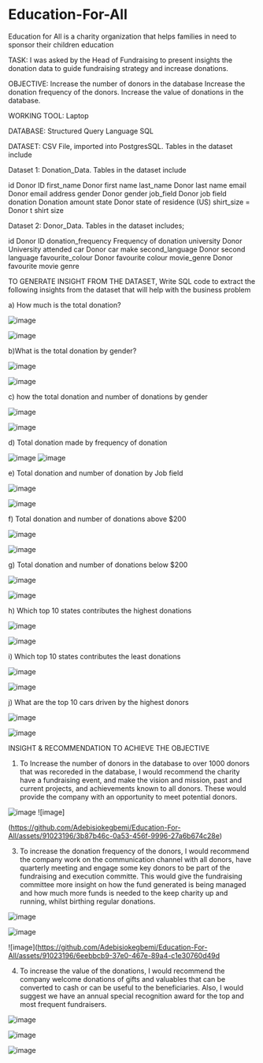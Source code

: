 # Education-For-All
Education for All is a charity organization that helps families in need to  sponsor their children education

TASK:
I was asked by the  Head of Fundraising to present insights the donation data to guide fundraising strategy and increase donations.


OBJECTIVE: 
Increase the number of donors in the database
Increase the donation frequency of the donors.
Increase the value of donations in the database.

WORKING TOOL: Laptop

DATABASE: Structured Query Language SQL 


DATASET: CSV File, imported into PostgresSQL. Tables in the dataset include

Dataset 1: Donation_Data. Tables in the dataset include

id Donor ID
first_name Donor first name
last_name Donor last name
email Donor email address
gender Donor gender
job_field Donor job field
donation Donation amount
state Donor state of residence (US)
shirt_size = Donor t shirt size


Dataset 2: Donor_Data. Tables in the dataset includes;

id   Donor ID
donation_frequency Frequency of donation
university Donor University attended
car Donor car make
second_language Donor second language
favourite_colour Donor favourite colour
movie_genre Donor favourite movie genre

TO GENERATE INSIGHT FROM THE DATASET,  Write SQL code to extract the following insights from the dataset that will help with the business problem

a) How much is the total donation?


![image](https://github.com/Adebisiokegbemi/Education-For-All/assets/91023196/a97179ef-4574-413a-bdca-92153deec25a)

![image](https://github.com/Adebisiokegbemi/Education-For-All/assets/91023196/168bc9d2-7be3-4291-a138-6af2048bbf9f)



b)What is the total donation by gender?

![image](https://github.com/Adebisiokegbemi/Education-For-All/assets/91023196/fe98e712-7c98-433a-9b48-52ce44721756)

![image](https://github.com/Adebisiokegbemi/Education-For-All/assets/91023196/84a69966-78e8-4ffb-8ff4-a0a6df8ae957)


c) how the total donation and number of donations by gender

![image](https://github.com/Adebisiokegbemi/Education-For-All/assets/91023196/8d98a52e-f9b8-48f0-bbd5-97e014a00c8f)

![image](https://github.com/Adebisiokegbemi/Education-For-All/assets/91023196/332e0c7c-da08-4fa0-85d1-790027bf3e57)




d) Total donation made by frequency of donation


![image](https://github.com/Adebisiokegbemi/Education-For-All/assets/91023196/8f253786-7768-4297-aeb1-bed9182fc521)
![image](https://github.com/Adebisiokegbemi/Education-For-All/assets/91023196/64a91f88-d799-44eb-a743-9438a9e00d2b)



e) Total donation and number of donation by Job field


![image](https://github.com/Adebisiokegbemi/Education-For-All/assets/91023196/9cd93b06-3834-48a2-8412-85351c02a60e)

![image](https://github.com/Adebisiokegbemi/Education-For-All/assets/91023196/708ff6cf-18e8-4c30-b09b-367eb3e473a1)


f) Total donation and number of donations above $200

![image](https://github.com/Adebisiokegbemi/Education-For-All/assets/91023196/0c2790d8-a506-490e-8ebf-52ac4e50098b)

![image](https://github.com/Adebisiokegbemi/Education-For-All/assets/91023196/124d8c50-72f1-43c3-8e5c-10cc370261c8)



g) Total donation and number of donations below $200


![image](https://github.com/Adebisiokegbemi/Education-For-All/assets/91023196/59dd81a9-c696-48a2-a5a0-840c2052c70c)

![image](https://github.com/Adebisiokegbemi/Education-For-All/assets/91023196/291360cb-12d4-44d2-b5b8-052cc3d77d63)


h) Which top 10 states contributes the highest donations

![image](https://github.com/Adebisiokegbemi/Education-For-All/assets/91023196/fddff973-3b70-4f54-be30-f5ed9755418c)

![image](https://github.com/Adebisiokegbemi/Education-For-All/assets/91023196/2e93e20c-8f10-4674-9b99-82c77c93c283)



i) Which top 10 states contributes the least donations

![image](https://github.com/Adebisiokegbemi/Education-For-All/assets/91023196/4ca4b722-1337-43ec-bf15-a186acde0104)

![image](https://github.com/Adebisiokegbemi/Education-For-All/assets/91023196/69a1a4b8-5573-465e-b014-ed1b6ea23153)


j) What are the top 10 cars driven by the highest donors

![image](https://github.com/Adebisiokegbemi/Education-For-All/assets/91023196/73eefb8d-26cb-41c4-aa52-4708d4c07e44)

![image](https://github.com/Adebisiokegbemi/Education-For-All/assets/91023196/653971d6-8fb5-4929-9e89-7d0fc5284d95)




INSIGHT & RECOMMENDATION TO ACHIEVE THE OBJECTIVE

1. To Increase the number of donors in the database  to over 1000 donors that was recoreded in the database, I would recommend the charity have a
fundraising event, and make the vision and mission, past and current projects, and achievements known to all donors. These would provide the company with an opportunity to meet potential donors.

![image](https://github.com/Adebisiokegbemi/Education-For-All/assets/91023196/de5f302b-4ad8-4cdc-82da-cbd6de38ad95) ![image]

(https://github.com/Adebisiokegbemi/Education-For-All/assets/91023196/3b87b46c-0a53-456f-9996-27a6b674c28e)



3. To increase the donation frequency of the donors, I would recommend the company work on the communication channel with all donors, have quarterly meeting and engage some key donors to be part of the fundraising and execution committe. This would give the fundraising committee more insight on how the fund generated is being managed and how much more funds is needed to the keep charity up and running, whilst birthing regular donations.

   
![image](https://github.com/Adebisiokegbemi/Education-For-All/assets/91023196/d192774d-e582-4e48-8bcb-e9aef5f779d6)

![image](https://github.com/Adebisiokegbemi/Education-For-All/assets/91023196/fc809769-732b-4170-a76e-fd7d936665a6)

![image](https://github.com/Adebisiokegbemi/Education-For-All/assets/91023196/6eebbcb9-37e0-467e-89a4-c1e30760d49d



4.  To increase the value of the donations, I would recommend the company welcome donations of gifts and valuables that can be converted to cash or can be useful to the beneficiaries.
Also, I would suggest we have an annual special recognition award for the top and most frequent fundraisers.

![image](https://github.com/Adebisiokegbemi/Education-For-All/assets/91023196/11465dbf-a47c-42d5-a902-35f9201a9b4b)

![image](https://github.com/Adebisiokegbemi/Education-For-All/assets/91023196/e6ce12d1-3196-4e71-9dbc-8be321bab936)

![image](https://github.com/Adebisiokegbemi/Education-For-All/assets/91023196/48d73bc2-72ab-4859-81cb-ee1840dd9be9)



